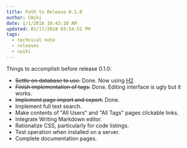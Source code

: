 ```yaml
---
title: Path to Release 0.1.0
author: CWiki
date: 1/1/2018 10:43:10 AM  
updated: 02/17/2018 03:54:51 PM     
tags:
  - technical note
  - releases
  - cwiki
---
```


Things to accomplish before release 0.1.0:

- ~~Settle on database to use.~~ Done. Now using [H2](http://h2database.com/html/main.html).
- ~~Finish implementation of tags.~~ Done. Editing interface is ugly but it works.
- ~~Implement page import and export.~~ Done.
- Implement full text search.
- Make contents of "All Users" and "All Tags" pages clickable links.
- Integrate Writing Markdown editor.
- Rationalize CSS, particularly for code listings.
- Test operation when installed on a server.
- Complete documentation pages.


